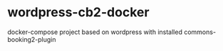 # wordpress-cb2-docker
docker-compose project based on wordpress with installed commons-booking2-plugin
